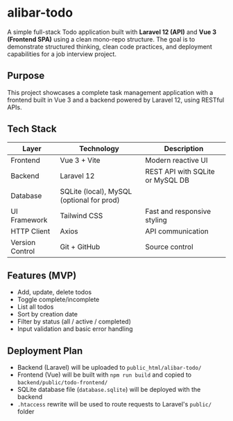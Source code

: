 # alibar-todo

A simple full-stack Todo application built with **Laravel 12 (API)** and **Vue 3 (Frontend SPA)** using a clean mono-repo structure. The goal is to demonstrate structured thinking, clean code practices, and deployment capabilities for a job interview project.

## Purpose

This project showcases a complete task management application with a frontend built in Vue 3 and a backend powered by Laravel 12, using RESTful APIs.


## Tech Stack

| Layer       | Technology        | Description                          |
|-------------|-------------------|--------------------------------------|
| Frontend    | Vue 3 + Vite      | Modern reactive UI                   |
| Backend     | Laravel 12        | REST API with SQLite or MySQL DB     |
| Database    | SQLite (local), MySQL (optional for prod) |
| UI Framework| Tailwind CSS  | Fast and responsive styling    |
| HTTP Client | Axios             | API communication                    |
| Version Control | Git + GitHub  | Source control                       |

## Features (MVP)

-  Add, update, delete todos
-  Toggle complete/incomplete
-  List all todos
-  Sort by creation date
-  Filter by status (all / active / completed)
-  Input validation and basic error handling

## Deployment Plan

- Backend (Laravel) will be uploaded to `public_html/alibar-todo/`
- Frontend (Vue) will be built with `npm run build` and copied to `backend/public/todo-frontend/`
- SQLite database file (`database.sqlite`) will be deployed with the backend
- `.htaccess` rewrite will be used to route requests to Laravel's `public/` folder